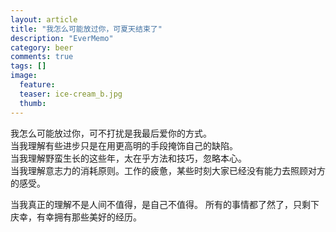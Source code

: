 ```yaml
---
layout: article
title: "我怎么可能放过你，可夏天结束了"
description: "EverMemo"
category: beer
comments: true
tags: []
image:
  feature:
  teaser: ice-cream_b.jpg
  thumb:
---
```



我怎么可能放过你，可不打扰是我最后爱你的方式。  
当我理解有些进步只是在用更高明的手段掩饰自己的缺陷。  
当我理解野蛮生长的这些年，太在乎方法和技巧，忽略本心。  
当我理解意志力的消耗原则。工作的疲惫，某些时刻大家已经没有能力去照顾对方的感受。  

当我真正的理解不是人间不值得，是自己不值得。
所有的事情都了然了，只剩下庆幸，有幸拥有那些美好的经历。  


